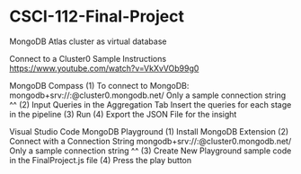 # CSCI-112-Final-Project

MongoDB Atlas cluster as virtual database

Connect to a Cluster0 Sample Instructions 
https://www.youtube.com/watch?v=VkXvVOb99g0

MongoDB Compass 
  (1) To connect to MongoDB: 
      mongodb+srv://<username>:<password>@cluster0.mongodb.net/
      Only a sample connection string ^^
  (2) Input Queries in the Aggregation Tab 
      Insert the queries for each stage in the pipeline
  (3) Run 
  (4) Export the JSON File for the insight 

Visual Studio Code MongoDB Playground 
(1) Install MongoDB Extension
(2) Connect with a Connection String 
    mongodb+srv://<username>:<password>@cluster0.mongodb.net/
    Only a sample connection string ^^
(3) Create New Playground 
    sample code in the FinalProject.js file 
(4) Press the play button 



